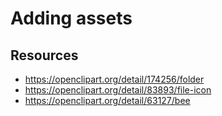 # Adding assets

## Resources

- https://openclipart.org/detail/174256/folder
- https://openclipart.org/detail/83893/file-icon
- https://openclipart.org/detail/63127/bee
